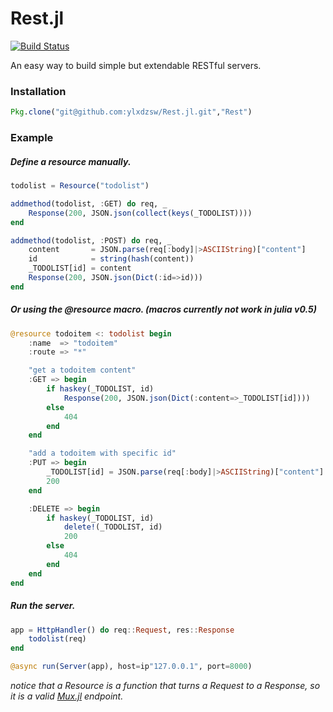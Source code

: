 Rest.jl
=============================================

[![Build Status](https://travis-ci.org/ylxdzsw/Rest.jl.svg?branch=master)](https://travis-ci.org/ylxdzsw/Rest.jl)

An easy way to build simple but extendable RESTful servers.

### Installation

```julia
Pkg.clone("git@github.com:ylxdzsw/Rest.jl.git","Rest")
```

### Example

##### Define a resource manually.

```julia
todolist = Resource("todolist")

addmethod(todolist, :GET) do req, _
    Response(200, JSON.json(collect(keys(_TODOLIST))))
end

addmethod(todolist, :POST) do req, _
    content       = JSON.parse(req[:body]|>ASCIIString)["content"]
    id            = string(hash(content))
    _TODOLIST[id] = content
    Response(200, JSON.json(Dict(:id=>id)))
end
```

##### Or using the @resource macro. (macros currently not work in julia v0.5)

```julia
@resource todoitem <: todolist begin
    :name  => "todoitem"
    :route => "*"

    "get a todoitem content"
    :GET => begin
        if haskey(_TODOLIST, id)
            Response(200, JSON.json(Dict(:content=>_TODOLIST[id])))
        else
            404
        end
    end

    "add a todoitem with specific id"
    :PUT => begin
        _TODOLIST[id] = JSON.parse(req[:body]|>ASCIIString)["content"]
        200
    end

    :DELETE => begin
        if haskey(_TODOLIST, id)
            delete!(_TODOLIST, id)
            200
        else
            404
        end
    end
end
```

##### Run the server.

```julia
app = HttpHandler() do req::Request, res::Response
    todolist(req)
end

@async run(Server(app), host=ip"127.0.0.1", port=8000)
```

_notice that a Resource is a function that turns a Request to a Response, so it is a valid [Mux.jl](https://github.com/JuliaWeb/Mux.jl) endpoint._

